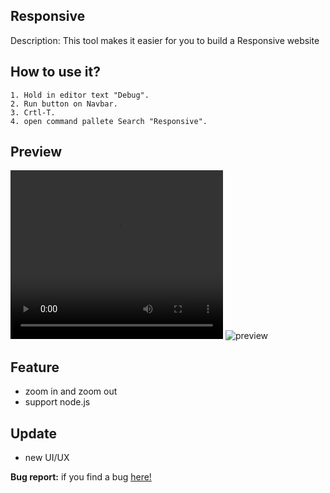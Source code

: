 ## **Responsive**
Description: This tool makes it easier for you to build a Responsive website 

## **How to use it?**
```
1. Hold in editor text "Debug".
2. Run button on Navbar.
3. Crtl-T.
4. open command pallete Search "Responsive".
```

## **Preview**
<video src="https://github.com/cubarabara/Responsive-tools-acode/assets/36744420/a82cb42a-be3c-4038-8faa-95792ca8aab6" height="270" width="340" controls></video>
![preview](https://github.com/cubarabara/Responsive-tools-acode/assets/36744420/48105c66-8417-41df-9dad-f6bbeeb2e034)


## Feature
* zoom in and zoom out
* support node.js

## Update
* new UI/UX

**Bug report:** if you find a bug [here!](https://github.com/cubarabara/Responsive-tools-acode)
